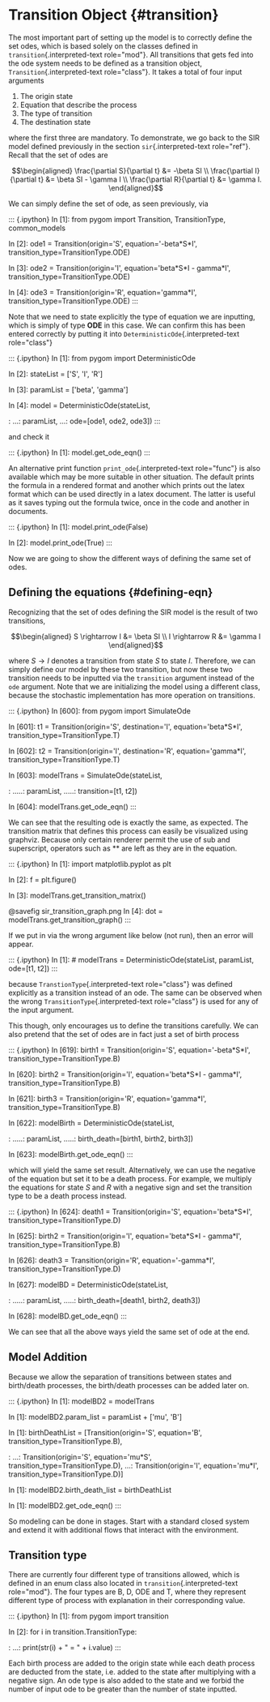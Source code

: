 # Transition Object {#transition}

The most important part of setting up the model is to correctly define
the set odes, which is based solely on the classes defined in
`transition`{.interpreted-text role="mod"}. All transitions that gets
fed into the ode system needs to be defined as a transition object,
`Transition`{.interpreted-text role="class"}. It takes a total of four
input arguments

1.  The origin state
2.  Equation that describe the process
3.  The type of transition
4.  The destination state

where the first three are mandatory. To demonstrate, we go back to the
SIR model defined previously in the section `sir`{.interpreted-text
role="ref"}. Recall that the set of odes are

$$\begin{aligned}
\frac{\partial S}{\partial t} &= -\beta SI \\
\frac{\partial I}{\partial t} &= \beta SI - \gamma I \\
\frac{\partial R}{\partial t} &= \gamma I.
\end{aligned}$$

We can simply define the set of ode, as seen previously, via

::: {.ipython}
In \[1\]: from pygom import Transition, TransitionType, common_models

In \[2\]: ode1 = Transition(origin=\'S\', equation=\'-beta\*S\*I\',
transition_type=TransitionType.ODE)

In \[3\]: ode2 = Transition(origin=\'I\', equation=\'beta\*S\*I -
gamma\*I\', transition_type=TransitionType.ODE)

In \[4\]: ode3 = Transition(origin=\'R\', equation=\'gamma\*I\',
transition_type=TransitionType.ODE)
:::

Note that we need to state explicitly the type of equation we are
inputting, which is simply of type **ODE** in this case. We can confirm
this has been entered correctly by putting it into
`DeterministicOde`{.interpreted-text role="class"}

::: {.ipython}
In \[1\]: from pygom import DeterministicOde

In \[2\]: stateList = \[\'S\', \'I\', \'R\'\]

In \[3\]: paramList = \[\'beta\', \'gamma\'\]

In \[4\]: model = DeterministicOde(stateList,

:   \...: paramList, \...: ode=\[ode1, ode2, ode3\])
:::

and check it

::: {.ipython}
In \[1\]: model.get_ode_eqn()
:::

An alternative print function `print_ode`{.interpreted-text role="func"}
is also available which may be more suitable in other situation. The
default prints the formula in a rendered format and another which prints
out the latex format which can be used directly in a latex document. The
latter is useful as it saves typing out the formula twice, once in the
code and another in documents.

::: {.ipython}
In \[1\]: model.print_ode(False)

In \[2\]: model.print_ode(True)
:::

Now we are going to show the different ways of defining the same set of
odes.

## Defining the equations {#defining-eqn}

Recognizing that the set of odes defining the SIR model is the result of
two transitions,

$$\begin{aligned}
S \rightarrow I &= \beta SI \\
I \rightarrow R &= \gamma I
\end{aligned}$$

where $S \rightarrow I$ denotes a transition from state $S$ to state
$I$. Therefore, we can simply define our model by these two transition,
but now these two transition needs to be inputted via the `transition`
argument instead of the `ode` argument. Note that we are initializing
the model using a different class, because the stochastic implementation
has more operation on transitions.

::: {.ipython}
In \[600\]: from pygom import SimulateOde

In \[601\]: t1 = Transition(origin=\'S\', destination=\'I\',
equation=\'beta\*S\*I\', transition_type=TransitionType.T)

In \[602\]: t2 = Transition(origin=\'I\', destination=\'R\',
equation=\'gamma\*I\', transition_type=TransitionType.T)

In \[603\]: modelTrans = SimulateOde(stateList,

:   \.....: paramList, \.....: transition=\[t1, t2\])

In \[604\]: modelTrans.get_ode_eqn()
:::

We can see that the resulting ode is exactly the same, as expected. The
transition matrix that defines this process can easily be visualized
using graphviz. Because only certain renderer permit the use of sub and
superscript, operators such as $**$ are left as they are in the
equation.

::: {.ipython}
In \[1\]: import matplotlib.pyplot as plt

In \[2\]: f = plt.figure()

In \[3\]: modelTrans.get_transition_matrix()

\@savefig sir_transition_graph.png In \[4\]: dot =
modelTrans.get_transition_graph()
:::

If we put in via the wrong argument like below (not run), then an error
will appear.

::: {.ipython}
In \[1\]: \# modelTrans = DeterministicOde(stateList, paramList,
ode=\[t1, t2\])
:::

because `TranstionType`{.interpreted-text role="class"} was defined
explicitly as a transition instead of an ode. The same can be observed
when the wrong `TransitionType`{.interpreted-text role="class"} is used
for any of the input argument.

This though, only encourages us to define the transitions carefully. We
can also pretend that the set of odes are in fact just a set of birth
process

::: {.ipython}
In \[619\]: birth1 = Transition(origin=\'S\', equation=\'-beta\*S\*I\',
transition_type=TransitionType.B)

In \[620\]: birth2 = Transition(origin=\'I\', equation=\'beta\*S\*I -
gamma\*I\', transition_type=TransitionType.B)

In \[621\]: birth3 = Transition(origin=\'R\', equation=\'gamma\*I\',
transition_type=TransitionType.B)

In \[622\]: modelBirth = DeterministicOde(stateList,

:   \.....: paramList, \.....: birth_death=\[birth1, birth2, birth3\])

In \[623\]: modelBirth.get_ode_eqn()
:::

which will yield the same set result. Alternatively, we can use the
negative of the equation but set it to be a death process. For example,
we multiply the equations for state $S$ and $R$ with a negative sign and
set the transition type to be a death process instead.

::: {.ipython}
In \[624\]: death1 = Transition(origin=\'S\', equation=\'beta\*S\*I\',
transition_type=TransitionType.D)

In \[625\]: birth2 = Transition(origin=\'I\', equation=\'beta\*S\*I -
gamma\*I\', transition_type=TransitionType.B)

In \[626\]: death3 = Transition(origin=\'R\', equation=\'-gamma\*I\',
transition_type=TransitionType.D)

In \[627\]: modelBD = DeterministicOde(stateList,

:   \.....: paramList, \.....: birth_death=\[death1, birth2, death3\])

In \[628\]: modelBD.get_ode_eqn()
:::

We can see that all the above ways yield the same set of ode at the end.

## Model Addition

Because we allow the separation of transitions between states and
birth/death processes, the birth/death processes can be added later on.

::: {.ipython}
In \[1\]: modelBD2 = modelTrans

In \[1\]: modelBD2.param_list = paramList + \[\'mu\', \'B\'\]

In \[1\]: birthDeathList = \[Transition(origin=\'S\', equation=\'B\', transition_type=TransitionType.B),

:   \...: Transition(origin=\'S\', equation=\'mu\*S\',
    transition_type=TransitionType.D), \...: Transition(origin=\'I\',
    equation=\'mu\*I\', transition_type=TransitionType.D)\]

In \[1\]: modelBD2.birth_death_list = birthDeathList

In \[1\]: modelBD2.get_ode_eqn()
:::

So modeling can be done in stages. Start with a standard closed system
and extend it with additional flows that interact with the environment.

## Transition type

There are currently four different type of transitions allowed, which is
defined in an enum class also located in `transition`{.interpreted-text
role="mod"}. The four types are B, D, ODE and T, where they represent
different type of process with explanation in their corresponding value.

::: {.ipython}
In \[1\]: from pygom import transition

In \[2\]: for i in transition.TransitionType:

:   \...: print(str(i) + \" = \" + i.value)
:::

Each birth process are added to the origin state while each death
process are deducted from the state, i.e. added to the state after
multiplying with a negative sign. An ode type is also added to the state
and we forbid the number of input ode to be greater than the number of
state inputted.
